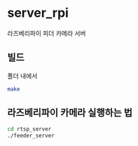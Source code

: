 # server_rpi
라즈베리파이 피더 카메라 서버

## 빌드
폴더 내에서 
```bash
make
```

## 라즈베리파이 카메라 실행하는 법

```bash
cd rtsp_server
./feeder_server
```
